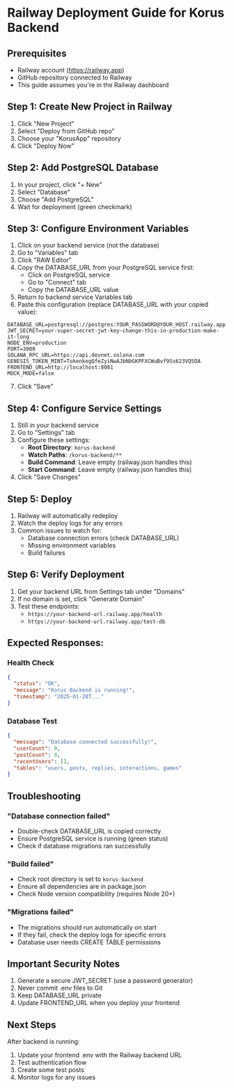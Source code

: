 # Railway Deployment Guide for Korus Backend

## Prerequisites
- Railway account (https://railway.app)
- GitHub repository connected to Railway
- This guide assumes you're in the Railway dashboard

## Step 1: Create New Project in Railway
1. Click "New Project"
2. Select "Deploy from GitHub repo"
3. Choose your "KorusApp" repository
4. Click "Deploy Now"

## Step 2: Add PostgreSQL Database
1. In your project, click "+ New"
2. Select "Database" 
3. Choose "Add PostgreSQL"
4. Wait for deployment (green checkmark)

## Step 3: Configure Environment Variables
1. Click on your backend service (not the database)
2. Go to "Variables" tab
3. Click "RAW Editor"
4. Copy the DATABASE_URL from your PostgreSQL service first:
   - Click on PostgreSQL service
   - Go to "Connect" tab
   - Copy the DATABASE_URL value
5. Return to backend service Variables tab
6. Paste this configuration (replace DATABASE_URL with your copied value):

```
DATABASE_URL=postgresql://postgres:YOUR_PASSWORD@YOUR_HOST.railway.app:PORT/railway
JWT_SECRET=your-super-secret-jwt-key-change-this-in-production-make-it-long
NODE_ENV=production
PORT=3000
SOLANA_RPC_URL=https://api.devnet.solana.com
GENESIS_TOKEN_MINT=TokenkegQfeZyiNwAJbNbGKPFXCWuBvf9Ss623VQ5DA
FRONTEND_URL=http://localhost:8081
MOCK_MODE=false
```

7. Click "Save"

## Step 4: Configure Service Settings
1. Still in your backend service
2. Go to "Settings" tab
3. Configure these settings:
   - **Root Directory**: `korus-backend`
   - **Watch Paths**: `/korus-backend/**`
   - **Build Command**: Leave empty (railway.json handles this)
   - **Start Command**: Leave empty (railway.json handles this)
4. Click "Save Changes"

## Step 5: Deploy
1. Railway will automatically redeploy
2. Watch the deploy logs for any errors
3. Common issues to watch for:
   - Database connection errors (check DATABASE_URL)
   - Missing environment variables
   - Build failures

## Step 6: Verify Deployment
1. Get your backend URL from Settings tab under "Domains"
2. If no domain is set, click "Generate Domain"
3. Test these endpoints:
   - `https://your-backend-url.railway.app/health`
   - `https://your-backend-url.railway.app/test-db`

## Expected Responses:

### Health Check
```json
{
  "status": "OK",
  "message": "Korus Backend is running!",
  "timestamp": "2025-01-28T..."
}
```

### Database Test
```json
{
  "message": "Database connected successfully!",
  "userCount": 0,
  "postCount": 0,
  "recentUsers": [],
  "tables": "users, posts, replies, interactions, games"
}
```

## Troubleshooting

### "Database connection failed"
- Double-check DATABASE_URL is copied correctly
- Ensure PostgreSQL service is running (green status)
- Check if database migrations ran successfully

### "Build failed"
- Check root directory is set to `korus-backend`
- Ensure all dependencies are in package.json
- Check Node version compatibility (requires Node 20+)

### "Migrations failed"
- The migrations should run automatically on start
- If they fail, check the deploy logs for specific errors
- Database user needs CREATE TABLE permissions

## Important Security Notes
1. Generate a secure JWT_SECRET (use a password generator)
2. Never commit .env files to Git
3. Keep DATABASE_URL private
4. Update FRONTEND_URL when you deploy your frontend

## Next Steps
After backend is running:
1. Update your frontend .env with the Railway backend URL
2. Test authentication flow
3. Create some test posts
4. Monitor logs for any issues